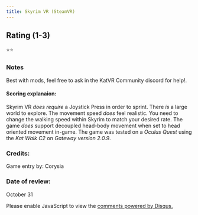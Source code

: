 ```yaml
---
title: Skyrim VR (SteamVR)
---
```


## Rating (1-3)
⭐⭐

### Notes
Best with mods, feel free to ask in the KatVR Community discord for help!.

#### Scoring explanaion:
Skyrim VR *does require* a Joystick Press in order to sprint.
There *is* a large world to explore.
The movement speed *does* feel realistic. You need to change the walking speed within Skyrim to match your desired rate.
The game *does* support decoupled head-body movement when set to head oriented movement in-game.
The game was tested on a *Oculus Quest* using the *Kat Walk C2* on *Gateway version 2.0.9*.

### Credits:
Game entry by: Corysia

### Date of review:
October 31

<div id="disqus_thread"></div>
<script>
    /**
    *  RECOMMENDED CONFIGURATION VARIABLES: EDIT AND UNCOMMENT THE SECTION BELOW TO INSERT DYNAMIC VALUES FROM YOUR PLATFORM OR CMS.
    *  LEARN WHY DEFINING THESE VARIABLES IS IMPORTANT: https://disqus.com/admin/universalcode/#configuration-variables    */
    /*
    var disqus_config = function () {
    this.page.url = PAGE_URL;  // Replace PAGE_URL with your page's canonical URL variable
    this.page.identifier = PAGE_IDENTIFIER; // Replace PAGE_IDENTIFIER with your page's unique identifier variable
    };
    */
    (function() { // DON'T EDIT BELOW THIS LINE
    var d = document, s = d.createElement('script');
    s.src = 'https://EXAMPLE.disqus.com/embed.js';
    s.setAttribute('data-timestamp', +new Date());
    (d.head || d.body).appendChild(s);
    })();
</script>
<noscript>Please enable JavaScript to view the <a href="https://disqus.com/?ref_noscript">comments powered by Disqus.</a></noscript>
